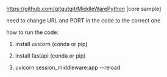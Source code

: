 https://github.com/gitgutgit/MiddleWarePython [core sample]

need to change URL and PORT in the code to the correct one

how to run the code:

1. install uvicorn (conda or pip)

2. install fastapi (conda or pip)

3. uvicorn session_middleware:app --reload
